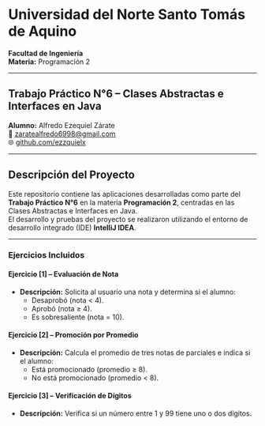 # Universidad del Norte Santo Tomás de Aquino  
**Facultad de Ingeniería**  
**Materia:** Programación 2  

---

## Trabajo Práctico N°6 –  Clases Abstractas e Interfaces en Java 

**Alumno:** Alfredo Ezequiel Zárate  
📧 [zaratealfredo6998@gmail.com](mailto:zaratealfredo6998@gmail.com)  
🌐 [github.com/ezzquielx](https://github.com/ezzquielx)  

---

## Descripción del Proyecto  
Este repositorio contiene las aplicaciones desarrolladas como parte del **Trabajo Práctico N°6** en la materia **Programación 2**, centradas en las Clases Abstractas e Interfaces en Java.  
El desarrollo y pruebas del proyecto se realizaron utilizando el entorno de desarrollo integrado (IDE) **IntelliJ IDEA**.  

---

### Ejercicios Incluidos  

#### **Ejercicio [1] – Evaluación de Nota**  
- **Descripción:** Solicita al usuario una nota y determina si el alumno:  
  - Desaprobó (nota < 4).  
  - Aprobó (nota ≥ 4).  
  - Es sobresaliente (nota = 10).  

#### **Ejercicio [2] – Promoción por Promedio**  
- **Descripción:** Calcula el promedio de tres notas de parciales e indica si el alumno:  
  - Está promocionado (promedio ≥ 8).  
  - No está promocionado (promedio < 8).  

#### **Ejercicio [3] – Verificación de Dígitos**  
- **Descripción:** Verifica si un número entre 1 y 99 tiene uno o dos dígitos. 
